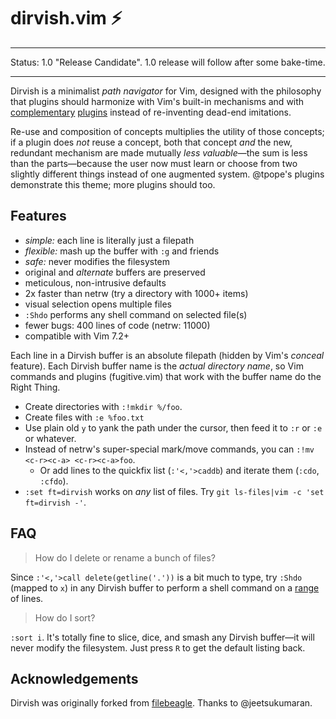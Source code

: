 # dirvish.vim :zap:

---

Status: 1.0 "Release Candidate". 1.0 release will follow after some bake-time.

---

Dirvish is a minimalist _path navigator_ for Vim, designed with the philosophy
that plugins should harmonize with Vim's built-in mechanisms and with
[complementary](https://github.com/tpope/vim-eunuch)
[plugins](https://github.com/tpope/vim-unimpaired) instead of re-inventing
dead-end imitations.

Re-use and composition of concepts multiplies the utility of those concepts;
if a plugin does _not_ reuse a concept, both that concept _and_ the new,
redundant mechanism are made mutually _less valuable_—the sum is less than
the parts—because the user now must learn or choose from two slightly
different things instead of one augmented system. @tpope's plugins demonstrate
this theme; more plugins should too.

## Features

- _simple:_ each line is literally just a filepath
- _flexible:_ mash up the buffer with `:g` and friends
- _safe:_ never modifies the filesystem
- original and _alternate_ buffers are preserved
- meticulous, non-intrusive defaults
- 2x faster than netrw (try a directory with 1000+ items)
- visual selection opens multiple files
- `:Shdo` performs any shell command on selected file(s)
- fewer bugs: 400 lines of code (netrw: 11000)
- compatible with Vim 7.2+

Each line in a Dirvish buffer is an absolute filepath (hidden by Vim's
_conceal_ feature). Each Dirvish buffer name is the _actual directory name_, so
Vim commands and plugins (fugitive.vim) that work with the buffer name do the
Right Thing.

- Create directories with `:!mkdir %/foo`.
- Create files with `:e %foo.txt`
- Use plain old `y` to yank the path under the cursor, then feed it to `:r` or
  `:e` or whatever.
- Instead of netrw's super-special mark/move commands, you can `:!mv <c-r><c-a>
  <c-r><c-a>foo`.
    - Or add lines to the quickfix list (`:'<,'>caddb`) and iterate them
      (`:cdo`, `:cfdo`).
- `:set ft=dirvish` works on _any_ list of files. Try
  `git ls-files|vim -c 'set ft=dirvish -'`.

## FAQ

> How do I delete or rename a bunch of files?

Since `:'<,'>call delete(getline('.'))` is a bit much to type, try `:Shdo`
(mapped to `x`) in any Dirvish buffer to perform a shell command on a
[range](http://neovim.org/doc/user/cmdline.html#cmdline-ranges) of lines.

> How do I sort?

`:sort i`. It's totally fine to slice, dice, and smash any Dirvish
buffer—it will never modify the filesystem. Just press `R` to get the default
listing back.

## Acknowledgements

Dirvish was originally forked from
[filebeagle](https://github.com/jeetsukumaran/vim-filebeagle). Thanks to @jeetsukumaran.
